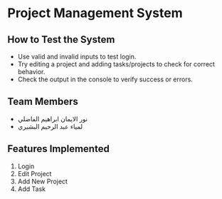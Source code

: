 # Project Management System

## How to Test the System
- Use valid and invalid inputs to test login.
- Try editing a project and adding tasks/projects to check for correct behavior.
- Check the output in the console to verify success or errors.

## Team Members
- نور الايمان ابراهيم الفاضلي
- لمياء عبد الرحيم البشيري

## Features Implemented
1.  Login
2.  Edit Project
3.  Add New Project
4.  Add Task
